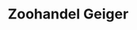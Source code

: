 ---
title: "Zoohandel Geiger"
url: /gemeinde-frantschach-sankt-gertraud/zoohandel-geiger/
shop: Tiere
---